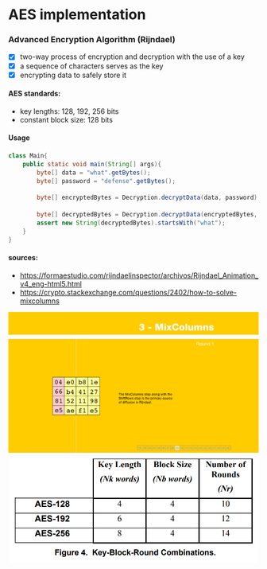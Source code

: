 # AES implementation
### Advanced Encryption Algorithm (Rijndael)

- [x] two-way process of encryption and decryption with the use of a key
- [x] a sequence of characters serves as the key
- [x] encrypting data to safely store it
#### AES standards: 
- key lengths: 128, 192, 256 bits
- constant block size: 128 bits

#### Usage

```java
class Main{
    public static void main(String[] args){
        byte[] data = "what".getBytes();
        byte[] password = "defense".getBytes();
        
        byte[] encryptedBytes = Decryption.decryptData(data, password);
        
        byte[] decryptedBytes = Decryption.decryptData(encryptedBytes, password);
        assert new String(decryptedBytes).startsWith("what");
    }
}
```

#### sources:
- https://formaestudio.com/rijndaelinspector/archivos/Rijndael_Animation_v4_eng-html5.html
- https://crypto.stackexchange.com/questions/2402/how-to-solve-mixcolumns

![image](mixColumns.png)
![image](standards.png)

